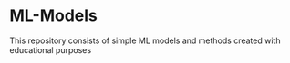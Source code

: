 # ML-Models
This repository consists of simple ML models and methods created with educational purposes
